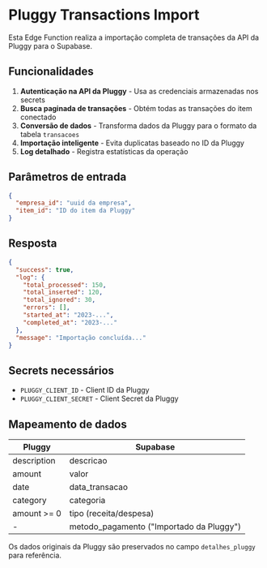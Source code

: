 
# Pluggy Transactions Import

Esta Edge Function realiza a importação completa de transações da API da Pluggy para o Supabase.

## Funcionalidades

1. **Autenticação na API da Pluggy** - Usa as credenciais armazenadas nos secrets
2. **Busca paginada de transações** - Obtém todas as transações do item conectado
3. **Conversão de dados** - Transforma dados da Pluggy para o formato da tabela `transacoes`
4. **Importação inteligente** - Evita duplicatas baseado no ID da Pluggy
5. **Log detalhado** - Registra estatísticas da operação

## Parâmetros de entrada

```json
{
  "empresa_id": "uuid da empresa",
  "item_id": "ID do item da Pluggy"
}
```

## Resposta

```json
{
  "success": true,
  "log": {
    "total_processed": 150,
    "total_inserted": 120,
    "total_ignored": 30,
    "errors": [],
    "started_at": "2023-...",
    "completed_at": "2023-..."
  },
  "message": "Importação concluída..."
}
```

## Secrets necessários

- `PLUGGY_CLIENT_ID` - Client ID da Pluggy
- `PLUGGY_CLIENT_SECRET` - Client Secret da Pluggy

## Mapeamento de dados

| Pluggy | Supabase |
|--------|----------|
| description | descricao |
| amount | valor |
| date | data_transacao |
| category | categoria |
| amount >= 0 | tipo (receita/despesa) |
| - | metodo_pagamento ("Importado da Pluggy") |

Os dados originais da Pluggy são preservados no campo `detalhes_pluggy` para referência.
